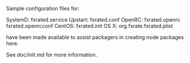 Sample configuration files for:

SystemD: fxrated.service
Upstart: fxrated.conf
OpenRC:  fxrated.openrc
         fxrated.openrcconf
CentOS:  fxrated.init
OS X:    org.fxrate.fxrated.plist

have been made available to assist packagers in creating node packages here.

See doc/init.md for more information.
